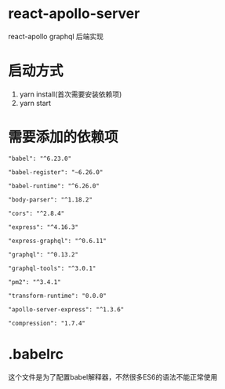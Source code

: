 # react-apollo-server
react-apollo graphql 后端实现

# 启动方式
1. yarn install(首次需要安装依赖项)
2. yarn start

# 需要添加的依赖项

    "babel": "^6.23.0"

    "babel-register": "~6.26.0"

    "babel-runtime": "^6.26.0"

    "body-parser": "^1.18.2"

    "cors": "^2.8.4"

    "express": "^4.16.3"

    "express-graphql": "^0.6.11"

    "graphql": "^0.13.2"

    "graphql-tools": "^3.0.1"

    "pm2": "^3.4.1"

    "transform-runtime": "0.0.0"

    "apollo-server-express": "^1.3.6"

    "compression": "1.7.4"
    
# .babelrc
这个文件是为了配置babel解释器，不然很多ES6的语法不能正常使用

